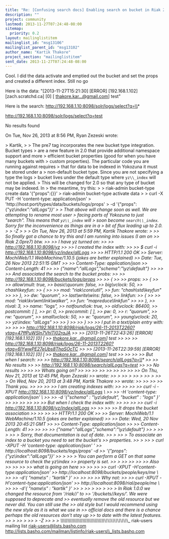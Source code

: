 ```yaml
---
title: "Re: [Confusing search docs] Enabling search on bucket in Riak 2.0"
description: ""
project: community
lastmod: 2013-11-27T07:24:48-08:00
sitemap:
  priority: 0.2
layout: mailinglistitem
mailinglist_id: "msg13106"
mailinglist_parent_id: "msg13102"
author_name: "Kartik Thakore"
project_section: "mailinglistitem"
sent_date: 2013-11-27T07:24:48-08:00
---
```



Cool. I did the data activate and emptied out the bucket and set the props
and created a different index. Still no go

Here is the data:
"[2013-11-27T15:21:30] [ERROR] [192.168.1.102] [zach.scratchd.ca] [0] [
thakore.kar...@gmail.com] test"

Here is the search:
http://192.168.1.10:8098/solr/logs/select?q=\\*

http://192.168.1.10:8098/solr/logs/select?q=test


No results found


On Tue, Nov 26, 2013 at 8:56 PM, Ryan Zezeski  wrote:

&gt; Kartik,
&gt;
&gt; The pre7 tag incorporates the new bucket type integration. Bucket types
&gt; are a new feature in 2.0 that provide additional namespace support and more
&gt; efficient bucket properties (good for when you have many buckets with
&gt; custom properties). The particular code you are running against requires
&gt; that for data to be indexed in Yokozuna it must be stored under a
&gt; non-default bucket type. Since you are not specifying a type the logs
&gt; bucket lives under the default type where `yz\\_index` will not be applied.
&gt; This will be changed for 2.0 so that any type of bucket may be indexed. In
&gt; the meantime, try this:
&gt;
&gt; riak-admin bucket-type create data '{"props":{}}'
&gt; riak-admin bucket-type activate data
&gt;
&gt; curl -X PUT -H 'content-type: application/json' 
&gt; 'http://host:port/types/data/buckets/logs/props'
&gt; -d '{"props":{"yz\\_index":"allLogs"}}'
&gt;
&gt; That above will change soon as well. We are attempting to rename most user
&gt; facing parts of Yokozuna to just "search". This means that `yz\\_index` will
&gt; soon become `search\\_index`. Sorry for the inconvenience as things are in a
&gt; bit of flux leading up to 2.0.
&gt;
&gt; -Z
&gt;
&gt;
&gt; On Tue, Nov 26, 2013 at 5:59 PM, Kartik Thakore  wrote:
&gt;
&gt;&gt; So finally got a chance to try this and I am running into issues (I am on
&gt;&gt; Riak 2.0pre7) btw.
&gt;&gt;
&gt;&gt; I have yz turned on:
&gt;&gt;
&gt;&gt; http://192.168.1.10:8098/yz
&gt;&gt;
&gt;&gt; I created the index with:
&gt;&gt;
&gt;&gt; $ curl -i http://192.168.1.10:8098/yz/index/allLogs
&gt;&gt;
&gt;&gt; HTTP/1.1 200 OK
&gt;&gt; Server: MochiWeb/1.1 WebMachine/1.10.5 (jokes are better explained)
&gt;&gt; Date: Tue, 26 Nov 2013 22:51:15 GMT
&gt;&gt;
&gt;&gt; Content-Type: application/json
&gt;&gt; Content-Length: 41
&gt;&gt;
&gt;&gt; {"name":"allLogs","schema":"\\_yz\\_default"}
&gt;&gt;
&gt;&gt;
&gt;&gt; And associated the search to the bucket probs:
&gt;&gt;
&gt;&gt; http://192.168.1.10:8098/buckets/logs/props
&gt;&gt;
&gt;&gt; {
&gt;&gt;
&gt;&gt; props:
&gt;&gt; {
&gt;&gt;
&gt;&gt; allow\\_mult: true,
&gt;&gt; basic\\_quorum: false,
&gt;&gt; big\\_vclock: 50,
&gt;&gt; chash\\_keyfun:
&gt;&gt; {
&gt;&gt;
&gt;&gt; mod: "riak\\_core\\_util",
&gt;&gt; fun: "chash\\_std\\_keyfun"
&gt;&gt;
&gt;&gt; },
&gt;&gt; dw: "quorum",
&gt;&gt; last\\_write\\_wins: false,
&gt;&gt; linkfun:
&gt;&gt; {
&gt;&gt;
&gt;&gt; mod: "riak\\_kv\\_wm\\_link\\_walker",
&gt;&gt; fun: "mapreduce\\_linkfun"
&gt;&gt;
&gt;&gt; },
&gt;&gt; n\\_val: 3,
&gt;&gt; name: "logs",
&gt;&gt; notfound\\_ok: true,
&gt;&gt; old\\_vclock: 86400,
&gt;&gt; postcommit: [ ],
&gt;&gt; pr: 0,
&gt;&gt; precommit: [ ],
&gt;&gt; pw: 0,
&gt;&gt; r: "quorum",
&gt;&gt; rw: "quorum",
&gt;&gt; small\\_vclock: 50,
&gt;&gt; w: "quorum",
&gt;&gt; young\\_vclock: 20,
&gt;&gt; yz\\_index: "allLogs"
&gt;&gt;
&gt;&gt; }
&gt;&gt;
&gt;&gt; }
&gt;&gt;
&gt;&gt; I put in a text/plain entry with:
&gt;&gt;
&gt;&gt;
&gt;&gt; http://192.168.1.10:8098/riak/logs/26-11-2013T2260?vtag=47ffPuWSln7VhlTl02raJA
&gt;&gt;
&gt;&gt; [2013-11-26T22:43:26] [ERROR] [192.168.1.102] [0] [
&gt;&gt; thakore.kar...@gmail.com] test
&gt;&gt;
&gt;&gt;
&gt;&gt; http://192.168.1.10:8098/riak/logs/26-11-2013T2260?vtag=6IYwwPE27eUbs8ThaSOcTC
&gt;&gt;
&gt;&gt; [2013-11-26T22:39:59] [ERROR] [192.168.1.102] [0] [
&gt;&gt; thakore.kar...@gmail.com] test
&gt;&gt;
&gt;&gt;
&gt;&gt;
&gt;&gt; But when I search:
&gt;&gt;
&gt;&gt; http://192.168.1.10:8098/search/allLogs?q=\\*
&gt;&gt;
&gt;&gt; No results
&gt;&gt;
&gt;&gt; http://192.168.1.10:8098/search/allLogs?q=test
&gt;&gt;
&gt;&gt; No results
&gt;&gt;
&gt;&gt;
&gt;&gt; Whats going on?
&gt;&gt;
&gt;&gt;
&gt;&gt;
&gt;&gt;
&gt;&gt;
&gt;&gt;
&gt;&gt;
&gt;&gt;
&gt;&gt; On Thu, Nov 21, 2013 at 12:45 PM, Ryan Zezeski 
&gt;&gt; wrote:
&gt;&gt; &gt;
&gt;&gt; &gt;
&gt;&gt; &gt;
&gt;&gt; &gt;
&gt;&gt; &gt; On Wed, Nov 20, 2013 at 3:48 PM, Kartik Thakore 
&gt;&gt; wrote:
&gt;&gt; &gt;&gt;
&gt;&gt; &gt;&gt; Thank you.
&gt;&gt; &gt;&gt;
&gt;&gt; &gt;&gt; I am creating indexes with:
&gt;&gt; &gt;&gt;
&gt;&gt; &gt;&gt; curl -i -XPUT http://192.168.1.10:8098/yz/index/allLogs \\
&gt;&gt; &gt;&gt; -H 'content-type: application/json' \\
&gt;&gt; &gt;&gt; -d '{"schema" : "\\_yz\\_default", "bucket" : "logs" }'
&gt;&gt; &gt;&gt;
&gt;&gt; &gt;&gt;
&gt;&gt; &gt;&gt; But when I check the index with:
&gt;&gt; &gt;&gt;
&gt;&gt; &gt;&gt; curl -i http://192.168.1.10:8098/yz/index/allLogs
&gt;&gt; &gt;&gt;
&gt;&gt; &gt;&gt; It drops the bucket association
&gt;&gt; &gt;&gt;
&gt;&gt; &gt;&gt; HTTP/1.1 200 OK
&gt;&gt; &gt;&gt; Server: MochiWeb/1.1 WebMachine/1.10.5 (jokes are better explained)
&gt;&gt; &gt;&gt; Date: Wed, 20 Nov 2013 20:45:21 GMT
&gt;&gt; &gt;&gt; Content-Type: application/json
&gt;&gt; &gt;&gt; Content-Length: 41
&gt;&gt; &gt;&gt;
&gt;&gt; &gt;&gt; {"name":"allLogs","schema":"\\_yz\\_default"}
&gt;&gt; &gt;
&gt;&gt; &gt;
&gt;&gt; &gt; Sorry, that documentation is out of date.
&gt;&gt; &gt;
&gt;&gt; &gt; To associate an index to a bucket you need to set the bucket's
&gt;&gt; properties.
&gt;&gt; &gt;
&gt;&gt; &gt; curl -XPUT -H 'content-type: application/json' '
&gt;&gt; http://localhost:8098/buckets/logs/props' -d
&gt;&gt; '{"props":{"yz\\_index":"allLogs"}}'
&gt;&gt; &gt;
&gt;&gt; &gt; You can perform a GET on that same resource to check the yz\\_index
&gt;&gt; property is set.
&gt;&gt; &gt;
&gt;&gt; &gt;&gt;
&gt;&gt; &gt;&gt; Also
&gt;&gt; &gt;&gt;
&gt;&gt; &gt;&gt; what is going on here
&gt;&gt; &gt;&gt;
&gt;&gt; &gt;&gt; curl -XPUT -H'content-type:application/json'
&gt;&gt; http://localhost:8098/buckets/people/keys/me \\
&gt;&gt; &gt;&gt; -d'{ "name\\_s" : "kartik" }'
&gt;&gt; &gt;&gt;
&gt;&gt; &gt;&gt; Why not:
&gt;&gt; &gt;&gt; curl -XPUT -H'content-type:application/json'
&gt;&gt; http://localhost:8098/rial/people/me \\
&gt;&gt; &gt;&gt; -d'{ "name\\_s" : "kartik" }'
&gt;&gt; &gt;
&gt;&gt; &gt;
&gt;&gt; &gt;
&gt;&gt; &gt; In Riak 1.0.0 we changed the resource from '/riak//' to
&gt;&gt; '/buckets//keys/'. We were supposed to deprecate and
&gt;&gt; eventually remove the old resource but we never did. You can still use the
&gt;&gt; old style but I would recommend using the new style as it is what we use in
&gt;&gt; official docs and there is a chance perhaps the old resources don't stay up
&gt;&gt; to date with the latest features.
&gt;&gt; &gt;
&gt;&gt; &gt;
&gt;&gt; &gt; -Z
&gt;&gt;
&gt;
&gt;
\\_\\_\\_\\_\\_\\_\\_\\_\\_\\_\\_\\_\\_\\_\\_\\_\\_\\_\\_\\_\\_\\_\\_\\_\\_\\_\\_\\_\\_\\_\\_\\_\\_\\_\\_\\_\\_\\_\\_\\_\\_\\_\\_\\_\\_\\_\\_
riak-users mailing list
riak-users@lists.basho.com
http://lists.basho.com/mailman/listinfo/riak-users\\_lists.basho.com

